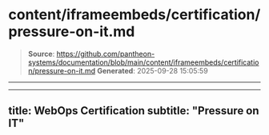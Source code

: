 # content/iframeembeds/certification/pressure-on-it.md

> **Source**: https://github.com/pantheon-systems/documentation/blob/main/content/iframeembeds/certification/pressure-on-it.md
> **Generated**: 2025-09-28 15:05:59

---

---
title: WebOps Certification
subtitle: "Pressure on IT"
---

<Partial file="certification-guide/pressure-on-it.md" />
